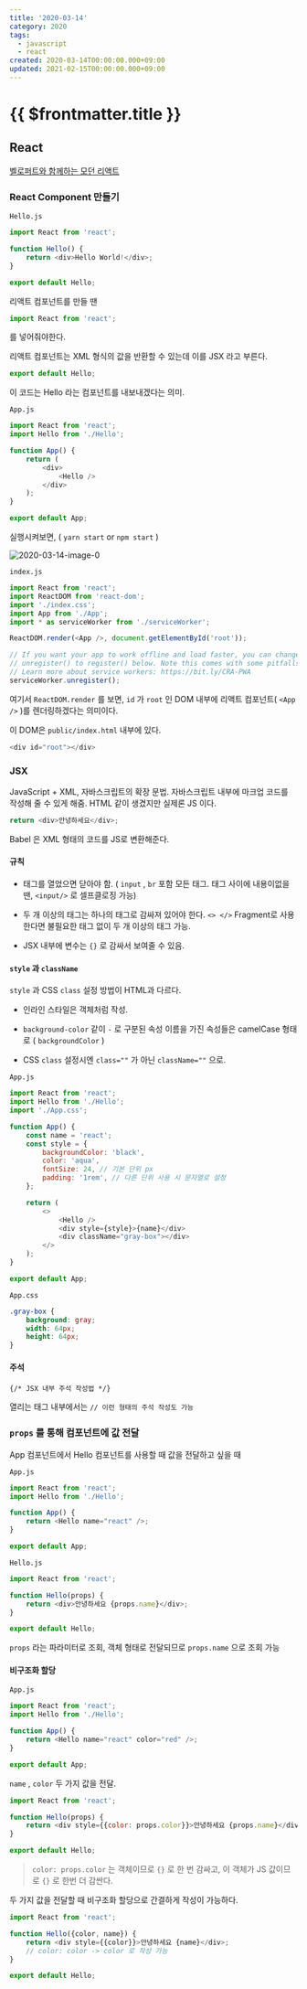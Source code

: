 ```yaml
---
title: '2020-03-14'
category: 2020
tags:
  - javascript
  - react
created: 2020-03-14T00:00:00.000+09:00
updated: 2021-02-15T00:00:00.000+09:00
---
```


# {{ $frontmatter.title }}

## React

[벨로퍼트와 함께하는 모던 리액트](https://react.vlpt.us/)

### React Component 만들기

`Hello.js`

```javascript
import React from 'react';

function Hello() {
	return <div>Hello World!</div>;
}

export default Hello;
```

리액트 컴포넌트를 만들 땐

```javascript
import React from 'react';
```

를 넣어줘야한다.

리액트 컴포넌트는 XML 형식의 값을 반환할 수 있는데 이를 JSX 라고 부른다.

```javascript
export default Hello;
```

이 코드는 Hello 라는 컴포넌트를 내보내겠다는 의미.

`App.js`

```javascript
import React from 'react';
import Hello from './Hello';

function App() {
	return (
		<div>
			<Hello />
		</div>
	);
}

export default App;
```

실행시켜보면, ( `yarn start` or `npm start` )

![2020-03-14-image-0](./images/2020-03-14-image-0.png)

`index.js`

```javascript
import React from 'react';
import ReactDOM from 'react-dom';
import './index.css';
import App from './App';
import * as serviceWorker from './serviceWorker';

ReactDOM.render(<App />, document.getElementById('root'));

// If you want your app to work offline and load faster, you can change
// unregister() to register() below. Note this comes with some pitfalls.
// Learn more about service workers: https://bit.ly/CRA-PWA
serviceWorker.unregister();
```

여기서 `ReactDOM.render` 를 보면, `id` 가 `root` 인 DOM 내부에 리액트 컴포넌트( `<App />` )를 렌더링하겠다는 의미이다.

이 DOM은 `public/index.html` 내부에 있다.

```javascript
<div id="root"></div>
```

### JSX

JavaScript + XML, 자바스크립트의 확장 문법. 자바스크립트 내부에 마크업 코드를 작성해 줄 수 있게 해줌. HTML 같이 생겼지만 실제론 JS 이다.

```javascript
return <div>안녕하세요</div>;
```

Babel 은 XML 형태의 코드를 JS로 변환해준다.

#### 규칙

- 태그를 열었으면 닫아야 함. ( `input` , `br` 포함 모든 태그. 태그 사이에 내용이없을 땐, `<input/>` 로 셀프클로징 가능)

- 두 개 이상의 태그는 하나의 태그로 감싸져 있어야 한다. `<> </>` Fragment로 사용한다면 불필요한 태그 없이 두 개 이상의 태그 가능.

- JSX 내부에 변수는 `{}` 로 감싸서 보여줄 수 있음.

#### `style` 과 `className`

`style` 과 CSS `class` 설정 방법이 HTML과 다르다.

- 인라인 스타일은 객체처럼 작성.

- `background-color` 같이 `-` 로 구분된 속성 이름을 가진 속성들은 camelCase 형태로 ( `backgroundColor` )

- CSS `class` 설정시엔 `class=""` 가 아닌 `className=""` 으로.

`App.js`

```javascript
import React from 'react';
import Hello from './Hello';
import './App.css';

function App() {
	const name = 'react';
	const style = {
		backgroundColor: 'black',
		color: 'aqua',
		fontSize: 24, // 기본 단위 px
		padding: '1rem', // 다른 단위 사용 시 문자열로 설정
	};

	return (
		<>
			<Hello />
			<div style={style}>{name}</div>
			<div className="gray-box"></div>
		</>
	);
}

export default App;
```

`App.css`

```css
.gray-box {
	background: gray;
	width: 64px;
	height: 64px;
}
```

#### 주석

`{/* JSX 내부 주석 작성법 */}`

열리는 태그 내부에서는 `// 이런 형태의 주석 작성도 가능`

### `props` 를 통해 컴포넌트에 값 전달

App 컴포넌트에서 Hello 컴포넌트를 사용할 때 값을 전달하고 싶을 때

`App.js`

```javascript
import React from 'react';
import Hello from './Hello';

function App() {
	return <Hello name="react" />;
}

export default App;
```

`Hello.js`

```javascript
import React from 'react';

function Hello(props) {
	return <div>안녕하세요 {props.name}</div>;
}

export default Hello;
```

`props` 라는 파라미터로 조회, 객체 형태로 전달되므로 `props.name` 으로 조회 가능

#### 비구조화 할당

`App.js`

```javascript
import React from 'react';
import Hello from './Hello';

function App() {
	return <Hello name="react" color="red" />;
}

export default App;
```

`name` , `color` 두 가지 값을 전달.

```javascript
import React from 'react';

function Hello(props) {
	return <div style={{color: props.color}}>안녕하세요 {props.name}</div>;
}

export default Hello;
```

> `color: props.color` 는 객체이므로 `{}` 로 한 번 감싸고, 이 객체가 JS 값이므로 `{}` 로 한번 더 감싼다.

두 가지 값을 전달할 때 비구조화 할당으로 간결하게 작성이 가능하다.

```javascript
import React from 'react';

function Hello({color, name}) {
	return <div style={{color}}>안녕하세요 {name}</div>;
	// color: color -> color 로 작성 가능
}

export default Hello;
```
